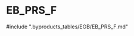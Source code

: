 # EB_PRS_F

<!-- ATTENTION : Ne pas supprimer ou modifier la ligne ci-dessous -->
#include ".byproducts_tables/EGB/EB_PRS_F.md"
<!-- ATTENTION : Ne pas supprimer ou modifier la ligne ci-dessus -->
